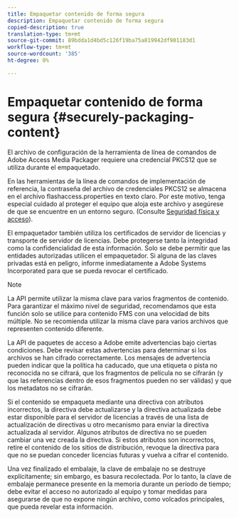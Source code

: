 ```yaml
---
title: Empaquetar contenido de forma segura
description: Empaquetar contenido de forma segura
copied-description: true
translation-type: tm+mt
source-git-commit: 89bdda1d4bd5c126f19ba75a819942df901183d1
workflow-type: tm+mt
source-wordcount: '385'
ht-degree: 0%

---
```



# Empaquetar contenido de forma segura {#securely-packaging-content}

El archivo de configuración de la herramienta de línea de comandos de Adobe Access Media Packager requiere una credencial PKCS12 que se utiliza durante el empaquetado.

En las herramientas de la línea de comandos de implementación de referencia, la contraseña del archivo de credenciales PKCS12 se almacena en el archivo flashaccess.properties en texto claro. Por este motivo, tenga especial cuidado al proteger el equipo que aloja este archivo y asegúrese de que se encuentre en un entorno seguro. (Consulte [Seguridad física y acceso](../../aaxs-secure-deployment-guidelines/physical-sec-and-access.md)).

El empaquetador también utiliza los certificados de servidor de licencias y transporte de servidor de licencias. Debe protegerse tanto la integridad como la confidencialidad de esta información. Solo se debe permitir que las entidades autorizadas utilicen el empaquetador. Si alguna de las claves privadas está en peligro, informe inmediatamente a Adobe Systems Incorporated para que se pueda revocar el certificado.

>[!NOTE]
>
>La API permite utilizar la misma clave para varios fragmentos de contenido. Para garantizar el máximo nivel de seguridad, recomendamos que esta función solo se utilice para contenido FMS con una velocidad de bits múltiple. No se recomienda utilizar la misma clave para varios archivos que representen contenido diferente.

La API de paquetes de acceso a Adobe emite advertencias bajo ciertas condiciones. Debe revisar estas advertencias para determinar si los archivos se han cifrado correctamente. Los mensajes de advertencia pueden indicar que la política ha caducado, que una etiqueta o pista no reconocida no se cifrará, que los fragmentos de película no se cifrarán (y que las referencias dentro de esos fragmentos pueden no ser válidas) y que los metadatos no se cifrarán.

Si el contenido se empaqueta mediante una directiva con atributos incorrectos, la directiva debe actualizarse y la directiva actualizada debe estar disponible para el servidor de licencias a través de una lista de actualización de directivas u otro mecanismo para enviar la directiva actualizada al servidor. Algunos atributos de directiva no se pueden cambiar una vez creada la directiva. Si estos atributos son incorrectos, retire el contenido de los sitios de distribución, revoque la directiva para que no se puedan conceder licencias futuras y vuelva a cifrar el contenido.

Una vez finalizado el embalaje, la clave de embalaje no se destruye explícitamente; sin embargo, es basura recolectada. Por lo tanto, la clave de embalaje permanece presente en la memoria durante un período de tiempo; debe evitar el acceso no autorizado al equipo y tomar medidas para asegurarse de que no expone ningún archivo, como volcados principales, que pueda revelar esta información.
